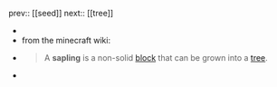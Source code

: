 prev:: [[seed]]
next:: [[tree]]

-
- from the minecraft wiki:
- > A **sapling** is a non-solid [block](https://breezewiki.com/minecraft/wiki/Block) that can be grown into a [tree](https://breezewiki.com/minecraft/wiki/Tree).
-